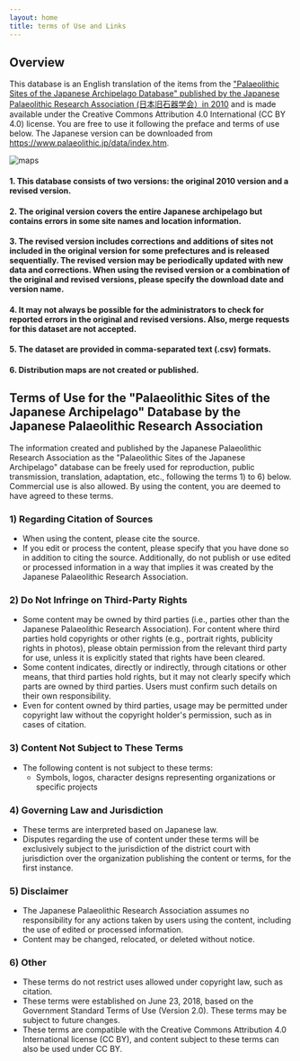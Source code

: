 ```yaml
---
layout: home
title: terms of Use and Links
---
```


## Overview
This database is an English translation of the items from the ["Palaeolithic Sites of the Japanese Archipelago Database" published by the Japanese Palaeolithic Research Association (日本旧石器学会）in 2010](https://palaeolithic.jp/data/index.htm) and is made available under the Creative Commons Attribution 4.0 International (CC BY 4.0) license. You are free to use it following the preface and terms of use below.
The Japanese version can be downloaded from https://www.palaeolithic.jp/data/index.htm.

![maps](https://github.com/JPRA-DB/test_English-DB/blob/main/tohoku_map.jpg "Distribution map of Palaeolithic sites of Tohoku resion")


#### 1. This database consists of two versions: the original 2010 version and a revised version.
#### 2. The original version covers the entire Japanese archipelago but contains errors in some site names and location information.
#### 3. The revised version includes corrections and additions of sites not included in the original version for some prefectures and is released sequentially. The revised version may be periodically updated with new data and corrections. When using the revised version or a combination of the original and revised versions, please specify the download date and version name.
#### 4. It may not always be possible for the administrators to check for reported errors in the original and revised versions. Also, merge requests for this dataset are not accepted.
#### 5. The dataset are provided in comma-separated text (.csv) formats.
#### 6. Distribution maps are not created or published.

## Terms of Use for the "Palaeolithic Sites of the Japanese Archipelago" Database by the Japanese Palaeolithic Research Association

The information created and published by the Japanese Palaeolithic Research Association as the "Palaeolithic Sites of the Japanese Archipelago" database can be freely used for reproduction, public transmission, translation, adaptation, etc., following the terms 1) to 6) below. Commercial use is also allowed. By using the content, you are deemed to have agreed to these terms.

### 1) Regarding Citation of Sources
   - When using the content, please cite the source.
   - If you edit or process the content, please specify that you have done so in addition to citing the source. Additionally, do not publish or use edited or processed information in a way that implies it was created by the Japanese Palaeolithic Research Association.

### 2) Do Not Infringe on Third-Party Rights
   - Some content may be owned by third parties (i.e., parties other than the Japanese Palaeolithic Research Association). For content where third parties hold copyrights or other rights (e.g., portrait rights, publicity rights in photos), please obtain permission from the relevant third party for use, unless it is explicitly stated that rights have been cleared.
   - Some content indicates, directly or indirectly, through citations or other means, that third parties hold rights, but it may not clearly specify which parts are owned by third parties. Users must confirm such details on their own responsibility.
   - Even for content owned by third parties, usage may be permitted under copyright law without the copyright holder's permission, such as in cases of citation.

### 3) Content Not Subject to These Terms
   - The following content is not subject to these terms:
     - Symbols, logos, character designs representing organizations or specific projects

### 4) Governing Law and Jurisdiction
   - These terms are interpreted based on Japanese law.
   - Disputes regarding the use of content under these terms will be exclusively subject to the jurisdiction of the district court with jurisdiction over the organization publishing the content or terms, for the first instance.

### 5) Disclaimer
   - The Japanese Palaeolithic Research Association assumes no responsibility for any actions taken by users using the content, including the use of edited or processed information.
   - Content may be changed, relocated, or deleted without notice.

### 6) Other
   - These terms do not restrict uses allowed under copyright law, such as citation.
   - These terms were established on June 23, 2018, based on the Government Standard Terms of Use (Version 2.0). These terms may be subject to future changes.
   - These terms are compatible with the Creative Commons Attribution 4.0 International license (CC BY), and content subject to these terms can also be used under CC BY.

